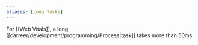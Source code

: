 ```yaml
---
aliases: [Long Tasks]
---
```


For [[Web Vitals]], a long [[carreer/development/programming/Process|task]] takes more than 50ms